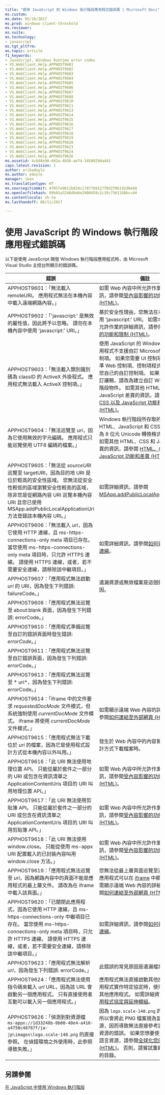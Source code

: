 ```yaml
---
title: "使用 JavaScript 的 Windows 執行階段應用程式錯誤碼 | Microsoft Docs"
ms.custom: 
ms.date: 05/10/2017
ms.prod: windows-client-threshold
ms.reviewer: 
ms.suite: 
ms.technology:
- javascript
ms.tgt_pltfrm: 
ms.topic: article
f1_keywords:
- JavaScript, Windows Runtime error codes
- VS.WebClient.Help.APPHOST9601
- VS.WebClient.Help.APPHOST9602
- VS.WebClient.Help.APPHOST9603
- VS.WebClient.Help.APPHOST9604
- VS.WebClient.Help.APPHOST9605
- VS.WebClient.Help.APPHOST9606
- VS.WebClient.Help.APPHOST9607
- VS.WebClient.Help.APPHOST9608
- VS.WebClient.Help.APPHOST9610
- VS.WebClient.Help.APPHOST9611
- VS.WebClient.Help.APPHOST9613
- VS.WebClient.Help.APPHOST9614
- VS.WebClient.Help.APPHOST9615
- VS.WebClient.Help.APPHOST9616
- VS.WebClient.Help.APPHOST9617
- VS.WebClient.Help.APPHOST9618
- VS.WebClient.Help.APPHOST9619
- VS.WebClient.Help.APPHOST9620
- VS.WebClient.Help.APPHOST9623
- VS.WebClient.Help.APPHOST9624
- VS.WebClient.Help.APPHOST9626
ms.assetid: 4c6d4e90-602a-4b56-ae74-3458929da442
caps.latest.revision: 1
author: erikadoyle
ms.author: edoyle
manager: jken
ms.translationtype: HT
ms.sourcegitcommit: 47057e9611b824c17077b9127f8d2f8b192d6eb8
ms.openlocfilehash: 89b91a3246d0a6e2980459c2c35c7361168bccd4
ms.contentlocale: zh-tw
ms.lasthandoff: 08/11/2017

---
```

# <a name="error-codes-for-windows-runtime-apps-using-javascript"></a>使用 JavaScript 的 Windows 執行階段應用程式錯誤碼
以下是使用 JavaScript 開發 Windows 執行階段應用程式時，由 Microsoft Visual Studio 主控台所顯示的錯誤碼。
  
錯誤 | 備註
----- | -------
APPHOST9601：「無法載入 remoteURI。 應用程式無法在本機內容中載入遠端網路內容。」 | 如需 Web 內容中所允許作業的詳細資訊，請參閱[受內容影響的功能和限制 (HTML)](https://msdn.microsoft.com/en-us/library/windows/apps/xaml/hh465373.aspx)。
APPHOST9602：「'javascript:' 是無效的屬性值，因此將予以忽略。 請勿在本機內容中使用 'javascript:' URI。」 | 基於安全性理由，您無法在本機內容中使用 'javascript:' URI。 如需本機內容中所允許作業的詳細資訊，請參閱[受內容影響的功能和限制 (HTML)](https://msdn.microsoft.com/en-us/library/windows/apps/xaml/hh465373.aspx)。
APPHOST9603：「無法載入類別識別碼為 classID 的 ActiveX 外掛程式。  應用程式無法載入 ActiveX 控制項。」 | 使用 JavaScript 的 Windows 執行階段應用程式不支援自訂 Microsoft ActiveX 控制項。 如果您需要 UI 控制項，請使用標準 Web 控制項、控制項程式庫，或建立您自己的自訂控制項。 如果您需要執行自訂邏輯，請改為建立自訂 Windows 執行階段物件。 如需其他 HTML、CSS 和 JavaScript 差異的資訊，請參閱 [HTML、CSS 以及 JavaScript 功能和差異 (HTML)](https://msdn.microsoft.com/en-us/library/windows/apps/xaml/hh465380.aspx)。
APPHOST9604：「無法巡覽至 *uri*，因為它使用無效的字元編碼。  應用程式只能巡覽使用 UTF8 編碼的檔案。」 | Windows 執行階段所存取的所有 HTML、JavaScript 和 CSS 都必須編碼為 8 位元 Unicode 轉換格式 (UTF-8)。 如需其他 HTML、CSS 和 JavaScript 差異的資訊，請參閱 [HTML、CSS 以及 JavaScript 功能和差異 (HTML)](https://msdn.microsoft.com/en-us/library/windows/apps/xaml/hh465380.aspx)。
APPHOST9605：「無法從 *sourceURI* 巡覽至 targetURI，因為目的地 URI 是位於較高的安全性區域。 您無法從安全性較低的區域瀏覽安全性較高的區域，除非您是從網路內容 URI 巡覽本機內容 URI 且您已使用 MSApp.addPublicLocalApplicationUri 方法登錄該本機內容 URI。」 | 如需詳細資訊，請參閱 [MSApp.addPublicLocalApplicationUri](https://msdn.microsoft.com/en-us/library/windows/apps/xaml/hh465759.aspx)。
APPHOST9606：「無法載入 *uri*，因為它使用 HTTP 連線，且 ms-https-connections-only meta 項目已存在。 當您使用 ms-https-connections-only meta 項目時，只允許 HTTPS 連線。 請使用 HTTPS 連線，或者，若不需要安全連線，請移除該中繼項目。」 | 如需詳細資訊，請參閱[如何要求 HTTPS 連線](https://msdn.microsoft.com/en-us/library/windows/apps/xaml/hh452771.aspx)。
APPHOST9607：「應用程式無法啟動 *uri* 的 URI，因為發生下列錯誤: failureCode。」 | 遺漏資源或無效檔案是這個錯誤的常見原因。
APPHOST9608：「應用程式無法巡覽至 about:blank 頁面，因為發生下列錯誤: errorCode。」 | 
APPHOST9610：「應用程式準備巡覽至自訂的錯誤頁面時發生錯誤: *errorCode*。」 |
APPHOST9611：「應用程式無法巡覽至自訂錯誤頁面，因為發生下列錯誤: errorCode。」 |
APPHOST9613：「應用程式無法巡覽至 * uri*，因為發生下列錯誤: errorCode。」 | 
APPHOST9614：「iframe 中的文件要求 *requestedDocMode* 文件模式，但系統強制使用 *currentDocMode* 文件模式。 iframe 將使用 *currentDocMode* 文件模式。」 | 如需顯示遠端 Web 內容的詳細資訊，請參閱[如何連結至外部網頁 (HTML)](https://msdn.microsoft.com/en-us/library/windows/apps/xaml/hh780594.aspx)。
APPHOST9615：「應用程式無法下載位於 *uri* 的檔案，因為它是使用程式設計方式從本機內容以外叫用。」 | 發生於 Web 內容中的內容嘗試以程式設計方式下載檔案時。
APPHOST9616：「此 URI 無法使用地理位置 API。  只能從屬於套件之一部分的 URI 或包含在資訊清單之 ApplicationContentUris 項目的 URI 叫用地理位置 API。」 | 如需 Web 內容中所允許作業的詳細資訊，請參閱[受內容影響的功能和限制 (HTML)](https://msdn.microsoft.com/en-us/library/windows/apps/xaml/hh465373.aspx)。
APPHOST9617：「此 URI 無法使用剪貼簿 API。  只能從屬於套件之一部分的 URI 或包含在資訊清單之 ApplicationContentUris 項目的 URI 叫用剪貼簿 API。」 | 如需 Web 內容中所允許作業的詳細資訊，請參閱[受內容影響的功能和限制 (HTML)](https://msdn.microsoft.com/en-us/library/windows/apps/xaml/hh465373.aspx)。
APPHOST9618：「此 URI 無法使用 window.close。  只能從使用 ms-appx URI 配置載入的已封裝內容叫用 window.close 方法。」 | 如需 Web 內容中所允許作業的詳細資訊，請參閱[受內容影響的功能和限制 (HTML)](https://msdn.microsoft.com/en-us/library/windows/apps/xaml/hh465373.aspx)。
APPHOST9619：「應用程式無法巡覽至 *uri*，因為網路內容中的頁面不能是應用程式的最上層文件。 請改為在 iframe 中載入該頁面。」 | 您無法從最上層頁面巡覽至遠端網頁，但應用程式可以在 [iframe](https://msdn.microsoft.com/en-us/library/ms535258(v=vs.85).aspx) 中顯示網頁。 如需顯示遠端 Web 內容的詳細資訊，請參閱[如何連結至外部網頁 (HTML)](https://msdn.microsoft.com/en-us/library/windows/apps/xaml/hh780594.aspx)。
APPHOST9620：「已關閉此應用程式，因為它使用 HTTP 連線，且 ms-https-connections-only 中繼項目已存在。 當您使用 ms-https-connections-only meta 項目時，只允許 HTTPS 連線。 請使用 HTTPS 連線，或者，若不需要安全連線，請移除該中繼項目。」 | 如需詳細資訊，請參閱[如何要求 HTTPS 連線](https://msdn.microsoft.com/en-us/library/windows/apps/xaml/hh452771.aspx)。
APPHOST9623：「應用程式無法解析 *url*，因為發生下列錯誤: errorCode。」 | 此錯誤的常見原因是遺漏檔案。  
APPHOST9624：「應用程式無法使用指令碼來載入 *url* URL，因為該 URL 會啟動另一個應用程式。 只有直接使用者互動可以載入另一個應用程式。」 | 應用程式無法直接啟動其他應用程式。 應用程式實作特定協定時，使用者可以啟動其他應用程式。 如需詳細資訊，請參閱[應用程式協定與延伸模組](https://msdn.microsoft.com/en-us/library/windows/apps/xaml/hh464906.aspx)。
APPHOST9626：「偵測到對資源檔 `ms-appx://1d33240b-0b00-40e4-a416-a4750c48787f/ja-jp\images\logo.scale-140.png` 的直接參照。 在偵錯環境之外使用時，此參照導致失敗。」 | 因為 `logo.scale-140.png` 的檔案路徑，所以會將此 PNG 檔案視為當地語系化資源，因而導致無法直接參考該當地語系化資源的錯誤。 如果您想要使用此檔案作為語言資源，請參閱[全球化您的應用程式 (HTML)](https://msdn.microsoft.com/en-us/library/windows/apps/xaml/hh465006.aspx)。 否則，請嘗試重新命名有問題的目錄。
  
## <a name="see-also"></a>另請參閱  
 [在 JavaScript 中使用 Windows 執行階段](../jswinrt/using-the-windows-runtime-in-javascript.md)
